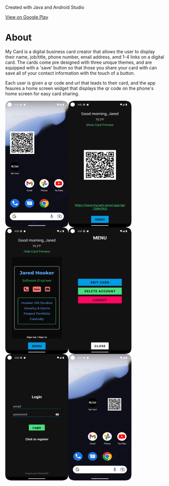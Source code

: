 <p>Created with Java and Android Studio</p>
<a href="https://play.google.com/store/apps/details?id=mycard.mycard">View on Google Play</a>
<h1>About</h1>
<p>
My Card is a digital business card creator that allows the user to display their name, job/title, phone number, email address,
amd 1-4 links on a digital card. The cards come pre designed with three unique themes, and are equipped with a 'save' button so that those you
share your card with can save all of your contact information with the touch of a button.
</p>
<p>
Each user is given a qr code and url that leads to their card, and the app feaures a home screen widget that displays the qr code 
on the phone's home screen for easy card sharing. 
</p>
<!-- Add the first row of images -->
<div style="display: flex; flex-direction: row; flex-wrap: wrap;">
  <img height="400px" width="200px" src="Screenshot_20230717_022650.png" />
  <img height="400px" width="200px" src="new1.png" />
  <img height="400px" width="200px" src="new2.png" />

  <img height="400px" width="200px" src="new3.png" />
  <img height="400px" width="200px" src="new4.png" />
  <img height="400px" width="200px" src="new5.png" />
</div>
